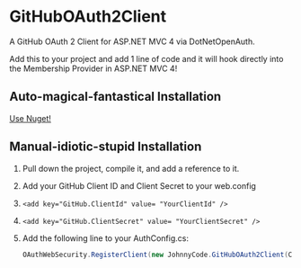 GitHubOAuth2Client
==================

A GitHub OAuth 2 Client for ASP.NET MVC 4 via DotNetOpenAuth.

Add this to your project and add 1 line of code and it will hook directly into the Membership Provider in ASP.NET MVC 4!

Auto-magical-fantastical Installation
-------------------------

[Use Nuget!](https://nuget.org/packages/GitHubOAuth2Client/0.1.0.0)

Manual-idiotic-stupid Installation
------------------

1. Pull down the project, compile it, and add a reference to it.
2. Add your GitHub Client ID and Client Secret to your web.config
  1. `<add key="GitHub.ClientId" value= "YourClientId" />`
  2. `<add key="GitHub.ClientSecret" value= "YourClientSecret" />`
3. Add the following line to your AuthConfig.cs:

    ```csharp
    OAuthWebSecurity.RegisterClient(new JohnnyCode.GitHubOAuth2Client(ConfigurationManager.AppSettings["GitHub.ClientId"], ConfigurationManager.AppSettings["GitHub.ClientSecret"]), "GitHub", null);
    ```


